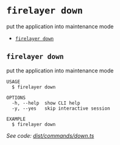`firelayer down`
================

put the application into maintenance mode

* [`firelayer down`](#firelayer-down)

## `firelayer down`

put the application into maintenance mode

```
USAGE
  $ firelayer down

OPTIONS
  -h, --help  show CLI help
  -y, --yes   skip interactive session

EXAMPLE
  $ firelayer down
```

_See code: [dist/commands/down.ts](https://github.com/firelayer/firelayer/blob/v1.0.0-alpha.22/dist/commands/down.ts)_
